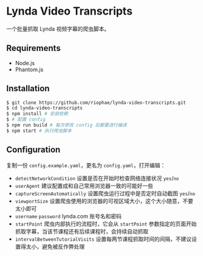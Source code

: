 # Lynda Video Transcripts

一个批量抓取 Lynda 视频字幕的爬虫脚本。

## Requirements

- Node.js
- Phantom.js

## Installation

```bash
$ git clone https://github.com/riophae/lynda-video-transcripts.git
$ cd lynda-video-transcripts
$ npm install # 安装依赖
$ # 配置 config
$ npm run build # 每次修改 config 后都要进行编译
$ npm start # 执行爬虫脚本
```

## Configuration

复制一份 `config.example.yaml`，更名为 `config.yaml`，打开编辑：

- `detectNetworkCondition` 设置是否在开始时检查网络连接状况 `yes`/`no`
- `userAgent` 建议配置成和自己常用浏览器一致的可能好一些
- `captureScreenAutomatically` 设置爬虫运行过程中是否定时自动截图 `yes`/`no`
- `viewportSize` 设置爬虫使用的浏览器的可视区域大小，这个大小随意，不要太小即可
- `username` `password` lynda.com 账号名和密码
- `startPoint` 爬虫内部执行的流程时，它会从 `startPoint` 参数指定的页面开始抓取字幕，当该节课程还有后续课程时，会持续自动抓取
- `intervalBetweenTutorialVisits` 设置每两节课程抓取时间的间隔，不建议设置得太小，避免被反作弊处理
